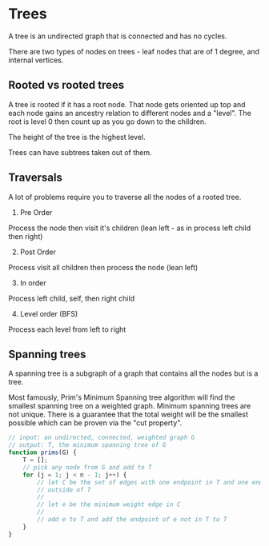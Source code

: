 # Trees

A tree is an undirected graph that is connected and has no cycles.

There are two types of nodes on trees - leaf nodes that are of 1 degree, and
internal vertices.

## Rooted vs rooted trees

A tree is rooted if it has a root node. That node gets oriented up top and each
node gains an ancestry relation to different nodes and a "level". The root is
level 0 then count up as you go down to the children.

The height of the tree is the highest level.

Trees can have subtrees taken out of them.

## Traversals

A lot of problems require you to traverse all the nodes of a rooted tree.

1. Pre Order

Process the node then visit it's children (lean left - as in process left child
then right)

2. Post Order

Process visit all children then process the node (lean left)

3. In order

Process left child, self, then right child

4. Level order (BFS)

Process each level from left to right

## Spanning trees

A spanning tree is a subgraph of a graph that contains all the nodes but is a
tree.

Most famously, Prim's Minimum Spanning tree algorithm will find the smallest
spanning tree on a weighted graph. Minimum spanning trees are not unique. There
is a guarantee that the total weight will be the smallest possible which can be
proven via the "cut property".

```ts
// input: an undirected, connected, weighted graph G
// output: T, the minimum spanning tree of G
function prims(G) {
	T = [];
	// pick any node from G and add to T
	for (j = 1; j < n - 1; j++) {
		// let C be the set of edges with one endpoint in T and one endpoint
		// outside of T
		//
		// let e be the minimum weight edge in C
		//
		// add e to T and add the endpoint of e not in T to T
	}
}
```
